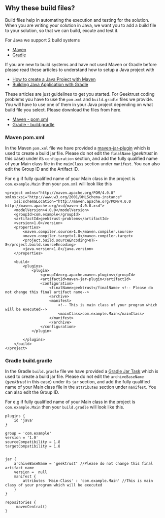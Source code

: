 ## Why these build files?

Build files help in automating the execution and testing for the solution. When you are writing your solution in Java, we want you to add a build file to your solution, so that we can build, excute and test it.

For Java we support 2 build systems
* [Maven](http://maven.apache.org/)
* [Gradle](https://gradle.org/)

If you are new to build systems and have not used Maven or Gradle before please read these articles to understand how to setup a Java project with
* [How to create a Java Project with Maven](https://www.mkyong.com/maven/how-to-create-a-java-project-with-maven/)
* [Building Java Application with Gradle](https://guides.gradle.org/building-java-applications/)

These articles are just guidelines to get you started. For Geektrust coding problems you have to use the `pom.xml` and `build.gradle` files we provide. You will have to use one of them in your Java project depending on what build file you select. Please download the files from here.
* [Maven -  pom.xml](https://raw.githubusercontent.com/geektrust/coding-problem-artefacts/master/build-files/java/pom.xml)
* [Gradle - build.gradle](https://raw.githubusercontent.com/geektrust/coding-problem-artefacts/master/build-files/java/build.gradle)


### Maven pom.xml

In the Maven `pom.xml` file we have provided a [maven-jar-plugin](https://maven.apache.org/plugins/maven-jar-plugin/) which is used to create a build jar file. Please do not edit the `finalName` (*geektrust* in this case) under its `configuration` section, and add the fully qualified name of your Main class file in the `mainClass` section under `manifest`. You can also edit the Group ID and the Artifact ID.

For e.g if fully qualified name of your Main class in the project is `com.example.Main` then your `pom.xml` will look like this 
```
<project xmlns="http://maven.apache.org/POM/4.0.0" xmlns:xsi="http://www.w3.org/2001/XMLSchema-instance"
	xsi:schemaLocation="http://maven.apache.org/POM/4.0.0 http://maven.apache.org/xsd/maven-4.0.0.xsd">
	<modelVersion>4.0.0</modelVersion>
	<groupId>com.example</groupId>
	<artifactId>geektrust-problems</artifactId>
	<version>1.0</version>
	<properties>
		<maven.compiler.source>1.8</maven.compiler.source>
		<maven.compiler.target>1.8</maven.compiler.target>
		<project.build.sourceEncoding>UTF-8</project.build.sourceEncoding>
		<java.version>1.8</java.version>
	</properties>

	<build>
		<plugins>
			<plugin>
				<groupId>org.apache.maven.plugins</groupId>
				<artifactId>maven-jar-plugin</artifactId>
				<configuration>
					<finalName>geektrust</finalName> <!-- Please do not change this final artifact name-->
					<archive>
					<manifest>
						<!-- This is main class of your program which will be executed-->
						<mainClass>com.example.Main</mainClass>
					</manifest>
					</archive>
				</configuration>
			</plugin>

		</plugins>
	</build>
</project>
```

### Gradle build.gradle

In the Gradle `build.gradle` file we have provided a [Gradle Jar Task](https://docs.gradle.org/current/dsl/org.gradle.api.tasks.bundling.Jar.html) which is used to create a build jar file. Please do not edit the `archiveBaseName` (*geektrust* in this case) under its `jar` section, and add the fully qualified name of your Main class file in the `attributes` section under `manifest`. You can also edit the Group ID.

For e.g if fully qualified name of your Main class in the project is `com.example.Main` then your `build.gradle` will look like this.

```
plugins {
    id 'java'
}

group = 'com.example'
version = '1.0'
sourceCompatibility = 1.8
targetCompatibility = 1.8


jar {
    archiveBaseName = 'geektrust' //Please do not change this final artifact name
    version =  null
    manifest {
        attributes 'Main-Class' : 'com.example.Main' //This is main class of your program which will be executed
    }
}

repositories {
     mavenCentral()
}
```